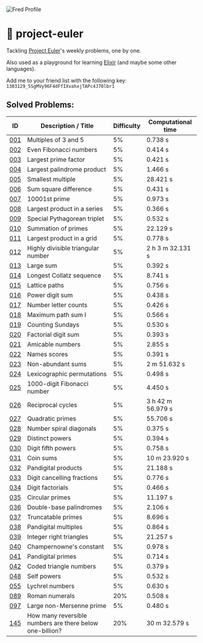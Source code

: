 ![Fred Profile](https://projecteuler.net/profile/fredericojordan.png)

# 🔮 project-euler

Tackling [Project Euler](https://projecteuler.net/)'s weekly problems, one by one.

Also used as a playground for learning [Elixir](https://elixir-lang.org/) (and maybe some other languages).

Add me to your friend list with the following key: `1303129_5SgMVy96F4dFfIXvahxjTAPc4J70lbr1`

## Solved Problems:

|       ID        |                  Description / Title                     | Difficulty | Computational time |
| --------------- | -------------------------------------------------------- | ---------- | ------------------ |
| [001](src/001/) | Multiples of 3 and 5                                     | 5%         | 0.738 s            |
| [002](src/002/) | Even Fibonacci numbers                                   | 5%         | 0.414 s            |
| [003](src/003/) | Largest prime factor                                     | 5%         | 0.421 s            |
| [004](src/004/) | Largest palindrome product                               | 5%         | 1.466 s            |
| [005](src/005/) | Smallest multiple                                        | 5%         | 28.421 s           |
| [006](src/006/) | Sum square difference                                    | 5%         | 0.431 s            |
| [007](src/007/) | 10001st prime                                            | 5%         | 0.973 s            |
| [008](src/008/) | Largest product in a series                              | 5%         | 0.366 s            |
| [009](src/009/) | Special Pythagorean triplet                              | 5%         | 0.532 s            |
| [010](src/010/) | Summation of primes                                      | 5%         | 22.129 s           |
| [011](src/011/) | Largest product in a grid                                | 5%         | 0.778 s            |
| [012](src/012/) | Highly divisible triangular number                       | 5%         | 2 h 3 m 32.131 s   |
| [013](src/013/) | Large sum                                                | 5%         | 0.392 s            |
| [014](src/014/) | Longest Collatz sequence                                 | 5%         | 8.741 s            |
| [015](src/015/) | Lattice paths                                            | 5%         | 0.756 s            |
| [016](src/016/) | Power digit sum                                          | 5%         | 0.438 s            |
| [017](src/017/) | Number letter counts                                     | 5%         | 0.426 s            |
| [018](src/018/) | Maximum path sum I                                       | 5%         | 0.566 s            |
| [019](src/019/) | Counting Sundays                                         | 5%         | 0.530 s            |
| [020](src/020/) | Factorial digit sum                                      | 5%         | 0.393 s            |
| [021](src/021/) | Amicable numbers                                         | 5%         | 2.855 s            |
| [022](src/022/) | Names scores                                             | 5%         | 0.391 s            |
| [023](src/023/) | Non-abundant sums                                        | 5%         | 2 m 51.632 s       |
| [024](src/024/) | Lexicographic permutations                               | 5%         | 0.498 s            |
| [025](src/025/) | 1000-digit Fibonacci number                              | 5%         | 4.450 s            |
| [026](src/026/) | Reciprocal cycles                                        | 5%         | 3 h 42 m 56.979 s  |
| [027](src/027/) | Quadratic primes                                         | 5%         | 55.706 s           |
| [028](src/028/) | Number spiral diagonals                                  | 5%         | 0.375 s            |
| [029](src/029/) | Distinct powers                                          | 5%         | 0.394 s            |
| [030](src/030/) | Digit fifth powers                                       | 5%         | 0.758 s            |
| [031](src/031/) | Coin sums                                                | 5%         | 10 m 23.920 s      |
| [032](src/032/) | Pandigital products                                      | 5%         | 21.188 s           |
| [033](src/033/) | Digit cancelling fractions                               | 5%         | 0.776 s            |
| [034](src/034/) | Digit factorials                                         | 5%         | 0.466 s            |
| [035](src/035/) | Circular primes                                          | 5%         | 11.197 s           |
| [036](src/036/) | Double-base palindromes                                  | 5%         | 2.106 s            |
| [037](src/037/) | Truncatable primes                                       | 5%         | 8.696 s            |
| [038](src/038/) | Pandigital multiples                                     | 5%         | 0.864 s            |
| [039](src/039/) | Integer right triangles                                  | 5%         | 21.257 s           |
| [040](src/040/) | Champernowne's constant                                  | 5%         | 0.978 s            |
| [041](src/041/) | Pandigital primes                                        | 5%         | 0.714 s            |
| [042](src/042/) | Coded triangle numbers                                   | 5%         | 0.379 s            |
| [048](src/048/) | Self powers                                              | 5%         | 0.532 s            |
| [055](src/055/) | Lychrel numbers                                          | 5%         | 0.630 s            |
| [089](src/089/) | Roman numerals                                           | 20%        | 0.508 s            |
| [097](src/097/) | Large non-Mersenne prime                                 | 5%         | 0.480 s            |
| [145](src/145/) | How many reversible numbers are there below one-billion? | 20%        | 30 m 32.579 s      |
